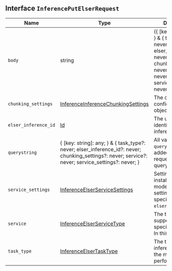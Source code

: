 ## Interface `InferencePutElserRequest`

| Name | Type | Description |
| - | - | - |
| `body` | string | ({ [key: string]: any; } & { task_type?: never; elser_inference_id?: never; chunking_settings?: never; service?: never; service_settings?: never; }) | All values in `body` will be added to the request body. |
| `chunking_settings` | [InferenceInferenceChunkingSettings](./InferenceInferenceChunkingSettings.md) | The chunking configuration object. |
| `elser_inference_id` | [Id](./Id.md) | The unique identifier of the inference endpoint. |
| `querystring` | { [key: string]: any; } & { task_type?: never; elser_inference_id?: never; chunking_settings?: never; service?: never; service_settings?: never; } | All values in `querystring` will be added to the request querystring. |
| `service_settings` | [InferenceElserServiceSettings](./InferenceElserServiceSettings.md) | Settings used to install the inference model. These settings are specific to the `elser` service. |
| `service` | [InferenceElserServiceType](./InferenceElserServiceType.md) | The type of service supported for the specified task type. In this case, `elser`. |
| `task_type` | [InferenceElserTaskType](./InferenceElserTaskType.md) | The type of the inference task that the model will perform. |
